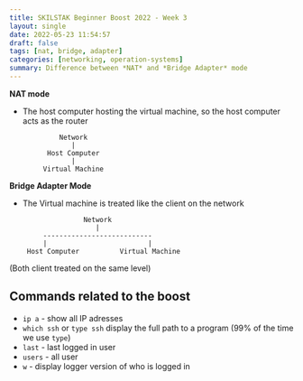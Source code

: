 ```yaml
---
title: SKILSTAK Beginner Boost 2022 - Week 3
layout: single
date: 2022-05-23 11:54:57
draft: false
tags: [nat, bridge, adapter]
categories: [networking, operation-systems]
summary: Difference between *NAT* and *Bridge Adapter* mode
---
```

**NAT mode**
* The host computer hosting the virtual machine, so the host computer acts as the router

    
               Network         
                  |
            Host Computer
                  |
           Virtual Machine
   
**Bridge Adapter Mode**
* The Virtual machine is treated like the client on the network


                     Network                   
                        |
           ---------------------------
           |                         |
       Host Computer          Virtual Machine

(Both client treated on the same level)

## Commands related to the boost
* `ip a` - show all IP adresses
* `which ssh` or `type ssh` display the full path to a program (99% of the time we use `type`)
* `last` - last logged in user
* `users` - all user
* `w` - display logger version of who is logged in
